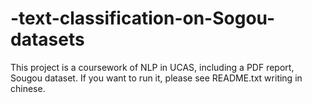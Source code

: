 # -text-classification-on-Sogou-datasets
This project is a coursework of NLP in UCAS, including a PDF report, Sougou dataset.
If you want to run it, please see README.txt writing in chinese.


